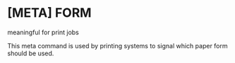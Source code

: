 # [META] FORM

meaningful for print jobs

This meta command is used by printing systems
to signal which paper form should be used.


